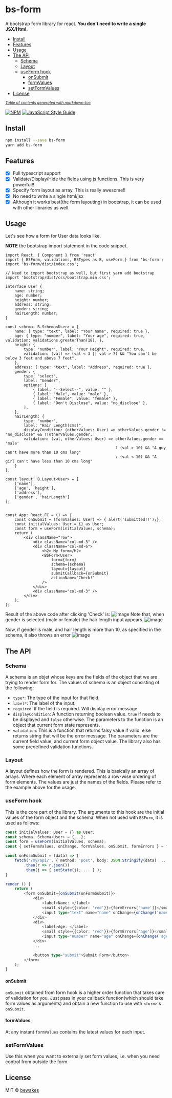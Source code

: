 # bs-form
A bootstrap form library for react. **You don't need to write a single JSX/Html.**

* [Install](#install)
* [Features](#features)
* [Usage](#usage)
* [The API](#the-api)
    + [Schema](#schema)
    + [Layout](#layout)
    + [useForm hook](#useform-hook)
        * [onSubmit](#onsubmit)
        * [formValues](#formvalues)
        * [setFormValues](#setformvalues)
* [License](#license)

<small><i><a href='http://ecotrust-canada.github.io/markdown-toc/'>Table of contents generated with markdown-toc</a></i></small>

[![NPM](https://img.shields.io/npm/v/bs-form.svg)](https://www.npmjs.com/package/bs-form) [![JavaScript Style Guide](https://img.shields.io/badge/code_style-standard-brightgreen.svg)](https://standardjs.com)

## Install

```bash
npm install --save bs-form
yarn add bs-form
```

## Features
- [x] Full typescript support
- [x] Validate/Display/Hide the fields using js functions. This is very powerful!!
- [x] Specify form layout as array. This is really awesome!!
- [x] No need to write a single html/jsx
- [x] Although it works best(the form layouting) in bootstrap, it can be used with other libraries as well.

## Usage
Let's see how a form for User data looks like.

**NOTE** the bootstrap import statement in the code snippet.
```tsx
import React, { Component } from 'react'
import { BSForm, validations, BSTypes as B, useForm } from 'bs-form';
import 'bs-form/dist/index.css';

// Need to import bootstrap as well, but first yarn add bootstrap
import 'bootstrap/dist/css/bootstrap.min.css';

interface User {
    name: string;
    age: number;
    height: number;
    address: string;
    gender: string;
    hairLength: number;
}

const schema: B.Schema<User> = {
    name: { type: "text", label: "Your name", required: true },
    age: { type: "number", label: "Your age", required: true, validation: validations.greaterThan(18), },
    height: {
        type: "number", label: "Your Height", required: true,
        validation: (val) => (val < 3 || val > 7) && "You can't be below 3 feet and above 7 feet",
    },
    address: { type: "text", label: "Address", required: true },
    gender: {
        type: "select",
        label: "Gender",
        options: [
            { label: "--Select--", value: "" },
            { label: "Male", value: "male" },
            { label: "Female", value: "female" },
            { label: "Don't Disclose", value: "no_disclose" },
        ],
    },
    hairLength: {
        type: "number",
        label: "Hair Length(cms)",
        displayCondition: (otherValues: User) => otherValues.gender != "no_disclose" && !!otherValues.gender,
        validation: (val, otherValues: User) => otherValues.gender == 'male'
                                                ? (val > 10) && "A guy can't have more than 10 cms long"
                                                : (val < 10) && "A girl can't have less than 10 cms long"
    }
};

const layout: B.Layout<User> = [
    ['name'],
    ['age', 'height'],
    ['address'],
    ['gender', 'hairLength']
];


const App: React.FC = () => {
    const onSubmit = (formValues: User) => { alert('submitted!!');};
    const initialValues: User = {} as User;
    const form = useForm(initialValues, schema);
    return (
        <div className="row">
            <div className="col-md-3" />
            <div className="col-md-6">
                <h2> My form</h2>
                <BSForm<User>
                    form={form}
                    schema={schema}
                    layout={layout}
                    submitCallback={onSubmit}
                    actionName="Check!"
                />
            </div>
            <div className="col-md-3" />
        </div>
    );
};

```
Result of the above code after clicking 'Check' is:
![image](https://user-images.githubusercontent.com/5417640/121902641-3aee4d00-cd47-11eb-8f2e-96b23a3554c2.png)
Note that, when gender is selected (male or female) the hair length input appears.
![image](https://user-images.githubusercontent.com/5417640/121902903-7ab53480-cd47-11eb-85b2-5aa36256e361.png)

Now, if gender is male, and hair length is more than 10, as specified in the schema, it also throws an error
![image](https://user-images.githubusercontent.com/5417640/121903005-93254f00-cd47-11eb-8a73-655cb7152de7.png)


## The API
### Schema
A schema is an objet whose keys are the fields of the object that we are trying to render form for. The values of schema is an object consisting of the following:
- `type*`: The type of the input for that field.
- `label*`: The label of the input.
- `required`: If the field is required. Will display error message.
- `displayCondition`: A function returning boolean value. `true` if needs to be displayed and `false` otherwise. The parameters to the function is an object that current form state represents.
- `validation`: This is a function that returns falsy value if valid, else returns string that will be the error message. The parameters are the current field value, and current form object value. The library also has some predefined validation functions.

### Layout
A layout defines how the form is rendered. This is basically an array of arrays. Where each element of array represents a row-wise  ordering of form elements. The values are just the names of the fields. Please refer to the example above for the usage.


### useForm hook
This is the core part of the library. The arguments to this hook are the initial values of the form object and the schema. When not used with `BSForm`, it is used as follows:
```typescript
const initialValues: User = {} as User;
const schema: Schema<User> = {...};
const form = useForm(initialValues, schema);
const { setFormValues, onChange, formValues, onSubmit, formErrors } = form;

const onFormSubmit = (data) => {
    fetch('/my/api/', { method: 'post', body: JSON.Stringify(data) ... })
        .then(r => r.json())
        .then(j => { setState(j); ... } );
}

render () { 
    return (
        <form onSubmit={onSubmit(onFormSubmit)}>
            <div>
                <label>Name: </label>
                <small style={{color: 'red'}}>{formErrors['name']}</small>
                <input type="text" name="name" onChange={onChange('name')} />
            </div>
            <div>
                <label>Age: </label>
                <small style={{color: 'red'}}>{formErrors['age']}</small>
                <input type="number" name="age" onChange={onChange('age')} />
            </div>
            ...

            <button type="submit">Submit Form</button>
        </form>
    );
}
```
#### onSubmit
`onSubmit` obtained from form hook is a higher order function that takes care of validation for you. Just pass in your callback function(which should take form values as arguments) and obtain a new function to use with `<form>`'s `onSubmit`.

#### formValues
At any instant `formValues` contains the latest values for each input.

### setFormValues
Use this when you want to externally set form values, i.e. when you need control from outside the form.

## License

MIT © [bewakes](https://github.com/bewakes)
